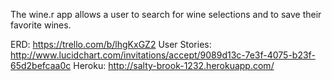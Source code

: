 The wine.r app allows a user to search for wine selections and to save their
favorite wines.

ERD:          https://trello.com/b/lhgKxGZ2
User Stories: http://www.lucidchart.com/invitations/accept/9089d13c-7e3f-4075-b23f-65d2befcaa0c
Heroku:       http://salty-brook-1232.herokuapp.com/

